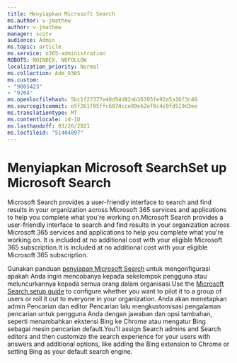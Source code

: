 ```yaml
---
title: Menyiapkan Microsoft Search
ms.author: v-jmathew
author: v-jmathew
manager: scotv
audience: Admin
ms.topic: article
ms.service: o365-administration
ROBOTS: NOINDEX, NOFOLLOW
localization_priority: Normal
ms.collection: Adm_O365
ms.custom:
- "9005423"
- "9264"
ms.openlocfilehash: 5bc1f27377e48d54d82ab36705fe92a5a16f3c48
ms.sourcegitcommit: e5f261f95ffc6074cce89e62ef8c4e9fd519d3ee
ms.translationtype: MT
ms.contentlocale: id-ID
ms.lasthandoff: 03/26/2021
ms.locfileid: "51404897"
---
```

# <a name="set-up-microsoft-search"></a><span data-ttu-id="437b2-102">Menyiapkan Microsoft Search</span><span class="sxs-lookup"><span data-stu-id="437b2-102">Set up Microsoft Search</span></span>

<span data-ttu-id="437b2-103">Microsoft Search‎ provides a user-friendly interface to search and find results in your organization across ‎Microsoft 365‎ services and applications to help you complete what you're working on.</span><span class="sxs-lookup"><span data-stu-id="437b2-103">Microsoft Search‎ provides a user-friendly interface to search and find results in your organization across ‎Microsoft 365‎ services and applications to help you complete what you're working on.</span></span> <span data-ttu-id="437b2-104">It is included at no additional cost with your eligible ‎Microsoft 365‎ subscription.</span><span class="sxs-lookup"><span data-stu-id="437b2-104">It is included at no additional cost with your eligible ‎Microsoft 365‎ subscription.</span></span>

<span data-ttu-id="437b2-105">Gunakan panduan [penyiapan Microsoft Search](https://go.microsoft.com/fwlink/?linkid=2156919) untuk mengonfigurasi apakah Anda ingin mencobanya kepada sekelompok pengguna atau meluncurkannya kepada semua orang dalam organisasi.</span><span class="sxs-lookup"><span data-stu-id="437b2-105">Use the [Microsoft Search setup guide](https://go.microsoft.com/fwlink/?linkid=2156919) to configure whether you want to pilot it to a group of users or roll it out to everyone in your organization.</span></span> <span data-ttu-id="437b2-106">Anda akan menetapkan admin Pencarian dan editor Pencarian lalu mengkustomisasi pengalaman pencarian untuk pengguna Anda dengan jawaban dan opsi tambahan, seperti menambahkan ekstensi Bing ke Chrome atau mengatur Bing sebagai mesin pencarian default.</span><span class="sxs-lookup"><span data-stu-id="437b2-106">You'll assign Search admins and Search editors and then customize the search experience for your users with answers and additional options, like adding the Bing extension to Chrome or setting Bing as your default search engine.</span></span>
